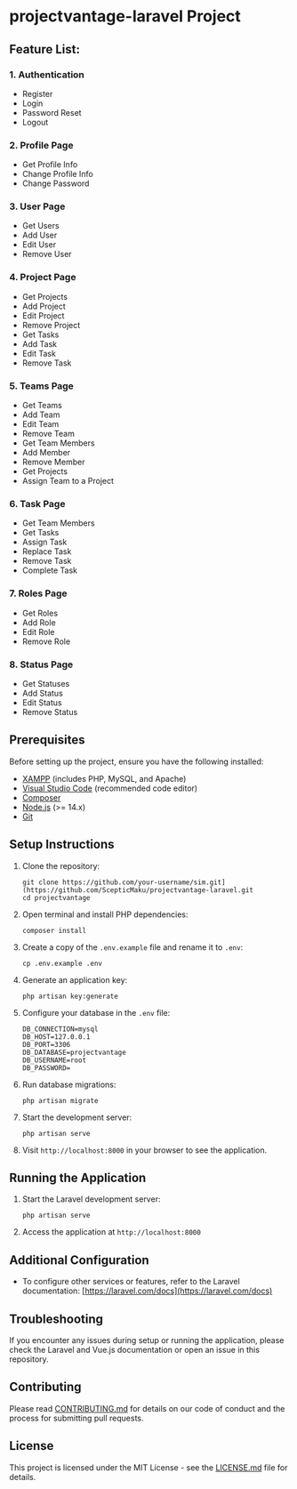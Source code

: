 # projectvantage-laravel Project

## Feature List:
### 1. Authentication
- Register
- Login
- Password Reset
- Logout
### 2. Profile Page
- Get Profile Info
- Change Profile Info
- Change Password
### 3. User Page
- Get Users
- Add User
- Edit User
- Remove User
### 4. Project Page
- Get Projects
- Add Project
- Edit Project
- Remove Project
- Get Tasks
- Add Task
- Edit Task
- Remove Task
### 5. Teams Page
- Get Teams
- Add Team
- Edit Team
- Remove Team
- Get Team Members
- Add Member
- Remove Member
- Get Projects
- Assign Team to a Project
### 6. Task Page
- Get Team Members
- Get Tasks
- Assign Task
- Replace Task
- Remove Task
- Complete Task
### 7. Roles Page
- Get Roles
- Add Role
- Edit Role
- Remove Role
### 8. Status Page
- Get Statuses
- Add Status
- Edit Status
- Remove Status

## Prerequisites

Before setting up the project, ensure you have the following installed:

- [XAMPP](https://www.apachefriends.org/download.html) (includes PHP, MySQL, and Apache)
- [Visual Studio Code](https://code.visualstudio.com/download) (recommended code editor)
- [Composer](https://getcomposer.org/download/)
- [Node.js](https://nodejs.org/en/download/) (>= 14.x)
- [Git](https://git-scm.com/downloads)

## Setup Instructions

1. Clone the repository:
   ```
   git clone https://github.com/your-username/sim.git](https://github.com/ScepticMaku/projectvantage-laravel.git
   cd projectvantage
   ```

2. Open terminal and install PHP dependencies:
   ```
   composer install
   ```

3. Create a copy of the `.env.example` file and rename it to `.env`:
   ```
   cp .env.example .env
   ```

4. Generate an application key:
   ```
   php artisan key:generate
   ```

5. Configure your database in the `.env` file:
   ```
   DB_CONNECTION=mysql
   DB_HOST=127.0.0.1
   DB_PORT=3306
   DB_DATABASE=projectvantage
   DB_USERNAME=root
   DB_PASSWORD=
   ```

6. Run database migrations:
   ```
   php artisan migrate
   ```

7. Start the development server:
    ```
    php artisan serve
    ```

8. Visit `http://localhost:8000` in your browser to see the application.

## Running the Application

1. Start the Laravel development server:
   ```
   php artisan serve
   ```

2. Access the application at `http://localhost:8000`

## Additional Configuration

- To configure other services or features, refer to the Laravel documentation: [https://laravel.com/docs](https://laravel.com/docs)

## Troubleshooting

If you encounter any issues during setup or running the application, please check the Laravel and Vue.js documentation or open an issue in this repository.

## Contributing

Please read [CONTRIBUTING.md](CONTRIBUTING.md) for details on our code of conduct and the process for submitting pull requests.

## License

This project is licensed under the MIT License - see the [LICENSE.md](LICENSE.md) file for details.
